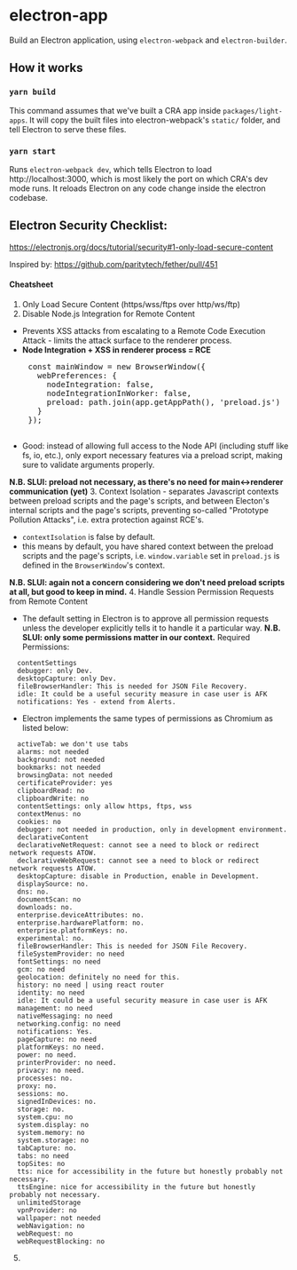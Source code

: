 # electron-app

Build an Electron application, using `electron-webpack` and `electron-builder`.

## How it works

### `yarn build`

This command assumes that we've built a CRA app inside `packages/light-apps`. It will copy the built files into electron-webpack's `static/` folder, and tell Electron to serve these files.

### `yarn start`

Runs `electron-webpack dev`, which tells Electron to load http://localhost:3000, which is most likely the port on which CRA's dev mode runs. It reloads Electron on any code change inside the electron codebase.

## Electron Security Checklist:
https://electronjs.org/docs/tutorial/security#1-only-load-secure-content

Inspired by: https://github.com/paritytech/fether/pull/451

#### Cheatsheet
1. Only Load Secure Content (https/wss/ftps over http/ws/ftp)
2. Disable Node.js Integration for Remote Content
  * Prevents XSS attacks from escalating to a Remote Code Execution Attack - limits the attack surface to the renderer process.
  * **Node Integration + XSS in renderer process = RCE**
  <pre>
    const mainWindow = new BrowserWindow({
      webPreferences: {
        nodeIntegration: false,
        nodeIntegrationInWorker: false,
        preload: path.join(app.getAppPath(), 'preload.js')
      }
    });
  </pre>
  * Good: instead of allowing full access to the Node API (including stuff like fs, io, etc.), only export necessary features via a preload script, making sure to validate arguments properly.

  **N.B. SLUI: preload not necessary, as there's no need for main<->renderer communication (yet)**
3. Context Isolation - separates Javascript contexts between preload scripts and the page's scripts, and between Electon's internal scripts and the page's scripts, preventing so-called "Prototype Pollution Attacks", i.e. extra protection against RCE's.
  * `contextIsolation` is false by default.
  * this means by default, you have shared context between the preload scripts and the page's scripts, i.e. `window.variable` set in `preload.js` is defined in the `BrowserWindow`'s context.

  **N.B. SLUI: again not a concern considering we don't need preload scripts at all, but good to keep in mind.**
4. Handle Session Permission Requests from Remote Content
  * The default setting in Electron is to approve all permission requests unless the developer explicitly tells it to handle it a particular way.
  **N.B. SLUI: only some permissions matter in our context.**
  Required Permissions:
  ```
    contentSettings
    debugger: only Dev.
    desktopCapture: only Dev.
    fileBrowserHandler: This is needed for JSON File Recovery.
    idle: It could be a useful security measure in case user is AFK
    notifications: Yes - extend from Alerts.
  ```


  * Electron implements the same types of permissions as Chromium as listed below:
  ```
    activeTab: we don't use tabs
    alarms: not needed
    background: not needed
    bookmarks: not needed
    browsingData: not needed
    certificateProvider: yes
    clipboardRead: no
    clipboardWrite: no
    contentSettings: only allow https, ftps, wss
    contextMenus: no
    cookies: no
    debugger: not needed in production, only in development environment.
    declarativeContent
    declarativeNetRequest: cannot see a need to block or redirect network requests ATOW.
    declarativeWebRequest: cannot see a need to block or redirect network requests ATOW.
    desktopCapture: disable in Production, enable in Development.
    displaySource: no.
    dns: no.
    documentScan: no
    downloads: no.
    enterprise.deviceAttributes: no.
    enterprise.hardwarePlatform: no.
    enterprise.platformKeys: no.
    experimental: no.
    fileBrowserHandler: This is needed for JSON File Recovery.
    fileSystemProvider: no need
    fontSettings: no need
    gcm: no need
    geolocation: definitely no need for this.
    history: no need | using react router
    identity: no need
    idle: It could be a useful security measure in case user is AFK
    management: no need
    nativeMessaging: no need
    networking.config: no need
    notifications: Yes.
    pageCapture: no need
    platformKeys: no need.
    power: no need.
    printerProvider: no need.
    privacy: no need.
    processes: no.
    proxy: no.
    sessions: no.
    signedInDevices: no.
    storage: no.
    system.cpu: no
    system.display: no
    system.memory: no
    system.storage: no
    tabCapture: no.
    tabs: no need
    topSites: no
    tts: nice for accessibility in the future but honestly probably not necessary.
    ttsEngine: nice for accessibility in the future but honestly probably not necessary.
    unlimitedStorage
    vpnProvider: no
    wallpaper: not needed
    webNavigation: no
    webRequest: no
    webRequestBlocking: no
  ```
5.

